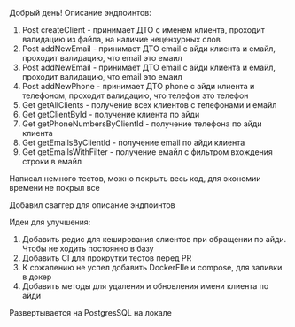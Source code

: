 Добрый день!
Описание эндпоинтов:
1. Post createClient - принимает ДТО с именем клиента, проходит валидацию из файла, на наличие нецензурных слов
2. Post addNewEmail - принимает ДТО email с айди клиента и емайл, проходит валидацию, что email это емаил
3. Post addNewEmail - принимает ДТО email с айди клиента и емайл, проходит валидацию, что email это емаил
4. Post addNewPhone - принимает ДТО phone с айди клиента и телефоном, проходит валидацию, что телефон это телефон
5. Get getAllClients - получение всех клиентов с телефонами и емайл
6. Get getClientById - получение клиента по айди
7. Get getPhoneNumbersByClientId - получение телефона по айди клиента
8. Get getEmailsByClientId - получение email по айди клиента
9. Get getEmailsWithFilter - получение емайл с фильтром вхождения строки в емайл

Написал немного тестов, можно покрыть весь код, для экономии времени не покрыл все

Добавил сваггер для описание эндпоинтов

Идеи для улучшения:
1. Добавить редис для кеширования слиентов при обращении по айди. Чтобы не ходить постоянно в базу
2. Добавить CI для прокрутки тестов перед PR
3. К сожалению не успел добавить DockerFIle и compose, для заливки в докер
4. Добавить методы для удаления и обновления имени клиента по айди

Развертывается на PostgresSQL на локале
